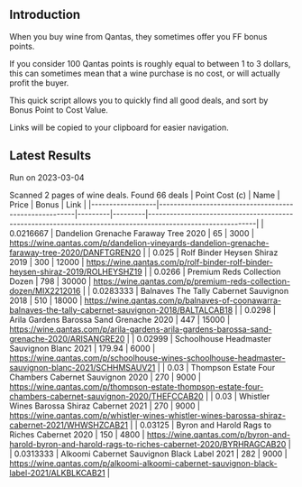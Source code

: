 ## Introduction

When you buy wine from Qantas, they sometimes offer you FF bonus points. 

If you consider 100 Qantas points is roughly equal to between 1 to 3 dollars, this can sometimes mean that a wine purchase is no cost, or will actually profit the buyer.

This quick script allows you to quickly find all good deals, and sort by Bonus Point to Cost Value.

Links will be copied to your clipboard for easier navigation.

## Latest Results

Run on 2023-03-04

Scanned 2 pages of wine deals.
Found 66 deals
|   Point Cost (c) | Name                                                  |   Price |   Bonus | Link                                                                                                       |
|------------------|-------------------------------------------------------|---------|---------|------------------------------------------------------------------------------------------------------------|
|        0.0216667 | Dandelion Grenache Faraway Tree 2020                  |   65    |    3000 | https://wine.qantas.com/p/dandelion-vineyards-dandelion-grenache-faraway-tree-2020/DANFTGREN20             |
|        0.025     | Rolf Binder Heysen Shiraz 2019                        |  300    |   12000 | https://wine.qantas.com/p/rolf-binder-rolf-binder-heysen-shiraz-2019/ROLHEYSHZ19                           |
|        0.0266    | Premium Reds Collection Dozen                         |  798    |   30000 | https://wine.qantas.com/p/premium-reds-collection-dozen/MIX2212016                                         |
|        0.0283333 | Balnaves The Tally Cabernet Sauvignon 2018            |  510    |   18000 | https://wine.qantas.com/p/balnaves-of-coonawarra-balnaves-the-tally-cabernet-sauvignon-2018/BALTALCAB18    |
|        0.0298    | Arila Gardens Barossa Sand Grenache 2020              |  447    |   15000 | https://wine.qantas.com/p/arila-gardens-arila-gardens-barossa-sand-grenache-2020/ARISANGRE20               |
|        0.02999   | Schoolhouse Headmaster Sauvignon Blanc 2021           |  179.94 |    6000 | https://wine.qantas.com/p/schoolhouse-wines-schoolhouse-headmaster-sauvignon-blanc-2021/SCHHMSAUV21        |
|        0.03      | Thompson Estate Four Chambers Cabernet Sauvignon 2020 |  270    |    9000 | https://wine.qantas.com/p/thompson-estate-thompson-estate-four-chambers-cabernet-sauvignon-2020/THEFCCAB20 |
|        0.03      | Whistler Wines Barossa Shiraz Cabernet 2021           |  270    |    9000 | https://wine.qantas.com/p/whistler-wines-whistler-wines-barossa-shiraz-cabernet-2021/WHWSHZCAB21           |
|        0.03125   | Byron and Harold Rags to Riches Cabernet 2020         |  150    |    4800 | https://wine.qantas.com/p/byron-and-harold-byron-and-harold-rags-to-riches-cabernet-2020/BYRHRAGCAB20      |
|        0.0313333 | Alkoomi Cabernet Sauvignon Black Label 2021           |  282    |    9000 | https://wine.qantas.com/p/alkoomi-alkoomi-cabernet-sauvignon-black-label-2021/ALKBLKCAB21                  |

